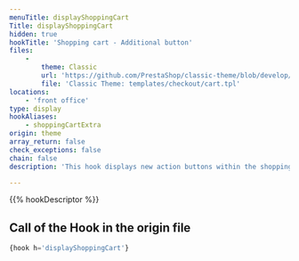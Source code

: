 ```yaml
---
menuTitle: displayShoppingCart
Title: displayShoppingCart
hidden: true
hookTitle: 'Shopping cart - Additional button'
files:
    -
        theme: Classic
        url: 'https://github.com/PrestaShop/classic-theme/blob/develop/templates/checkout/cart.tpl'
        file: 'Classic Theme: templates/checkout/cart.tpl'
locations:
    - 'front office'
type: display
hookAliases:
    - shoppingCartExtra
origin: theme
array_return: false
check_exceptions: false
chain: false
description: 'This hook displays new action buttons within the shopping cart'

---
```


{{% hookDescriptor %}}

## Call of the Hook in the origin file

```php
{hook h='displayShoppingCart'}
```
